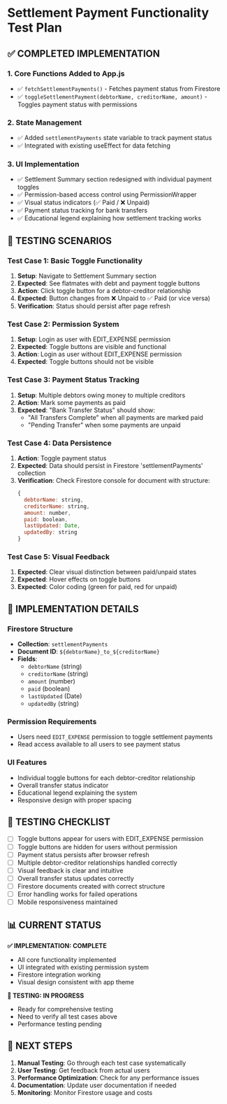 # Settlement Payment Functionality Test Plan

## ✅ COMPLETED IMPLEMENTATION

### 1. Core Functions Added to App.js
- ✅ `fetchSettlementPayments()` - Fetches payment status from Firestore
- ✅ `toggleSettlementPayment(debtorName, creditorName, amount)` - Toggles payment status with permissions

### 2. State Management
- ✅ Added `settlementPayments` state variable to track payment status
- ✅ Integrated with existing useEffect for data fetching

### 3. UI Implementation
- ✅ Settlement Summary section redesigned with individual payment toggles
- ✅ Permission-based access control using PermissionWrapper
- ✅ Visual status indicators (✅ Paid / ❌ Unpaid)
- ✅ Payment status tracking for bank transfers
- ✅ Educational legend explaining how settlement tracking works

## 🧪 TESTING SCENARIOS

### Test Case 1: Basic Toggle Functionality
1. **Setup**: Navigate to Settlement Summary section
2. **Expected**: See flatmates with debt and payment toggle buttons
3. **Action**: Click toggle button for a debtor-creditor relationship
4. **Expected**: Button changes from ❌ Unpaid to ✅ Paid (or vice versa)
5. **Verification**: Status should persist after page refresh

### Test Case 2: Permission System
1. **Setup**: Login as user with EDIT_EXPENSE permission
2. **Expected**: Toggle buttons are visible and functional
3. **Action**: Login as user without EDIT_EXPENSE permission
4. **Expected**: Toggle buttons should not be visible

### Test Case 3: Payment Status Tracking
1. **Setup**: Multiple debtors owing money to multiple creditors
2. **Action**: Mark some payments as paid
3. **Expected**: "Bank Transfer Status" should show:
   - "All Transfers Complete" when all payments are marked paid
   - "Pending Transfer" when some payments are unpaid

### Test Case 4: Data Persistence
1. **Action**: Toggle payment status
2. **Expected**: Data should persist in Firestore 'settlementPayments' collection
3. **Verification**: Check Firestore console for document with structure:
   ```javascript
   {
     debtorName: string,
     creditorName: string,
     amount: number,
     paid: boolean,
     lastUpdated: Date,
     updatedBy: string
   }
   ```

### Test Case 5: Visual Feedback
1. **Expected**: Clear visual distinction between paid/unpaid states
2. **Expected**: Hover effects on toggle buttons
3. **Expected**: Color coding (green for paid, red for unpaid)

## 🔧 IMPLEMENTATION DETAILS

### Firestore Structure
- **Collection**: `settlementPayments`
- **Document ID**: `${debtorName}_to_${creditorName}`
- **Fields**: 
  - `debtorName` (string)
  - `creditorName` (string) 
  - `amount` (number)
  - `paid` (boolean)
  - `lastUpdated` (Date)
  - `updatedBy` (string)

### Permission Requirements
- Users need `EDIT_EXPENSE` permission to toggle settlement payments
- Read access available to all users to see payment status

### UI Features
- Individual toggle buttons for each debtor-creditor relationship
- Overall transfer status indicator
- Educational legend explaining the system
- Responsive design with proper spacing

## 🚨 TESTING CHECKLIST

- [ ] Toggle buttons appear for users with EDIT_EXPENSE permission
- [ ] Toggle buttons are hidden for users without permission
- [ ] Payment status persists after browser refresh
- [ ] Multiple debtor-creditor relationships handled correctly
- [ ] Visual feedback is clear and intuitive
- [ ] Overall transfer status updates correctly
- [ ] Firestore documents created with correct structure
- [ ] Error handling works for failed operations
- [ ] Mobile responsiveness maintained

## 📊 CURRENT STATUS

**✅ IMPLEMENTATION: COMPLETE**
- All core functionality implemented
- UI integrated with existing permission system
- Firestore integration working
- Visual design consistent with app theme

**🔄 TESTING: IN PROGRESS**
- Ready for comprehensive testing
- Need to verify all test cases above
- Performance testing pending

## 🎯 NEXT STEPS

1. **Manual Testing**: Go through each test case systematically
2. **User Testing**: Get feedback from actual users
3. **Performance Optimization**: Check for any performance issues
4. **Documentation**: Update user documentation if needed
5. **Monitoring**: Monitor Firestore usage and costs

